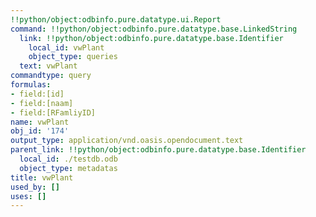 ```yaml
---
!!python/object:odbinfo.pure.datatype.ui.Report
command: !!python/object:odbinfo.pure.datatype.base.LinkedString
  link: !!python/object:odbinfo.pure.datatype.base.Identifier
    local_id: vwPlant
    object_type: queries
  text: vwPlant
commandtype: query
formulas:
- field:[id]
- field:[naam]
- field:[RFamliyID]
name: vwPlant
obj_id: '174'
output_type: application/vnd.oasis.opendocument.text
parent_link: !!python/object:odbinfo.pure.datatype.base.Identifier
  local_id: ./testdb.odb
  object_type: metadatas
title: vwPlant
used_by: []
uses: []
---
```

